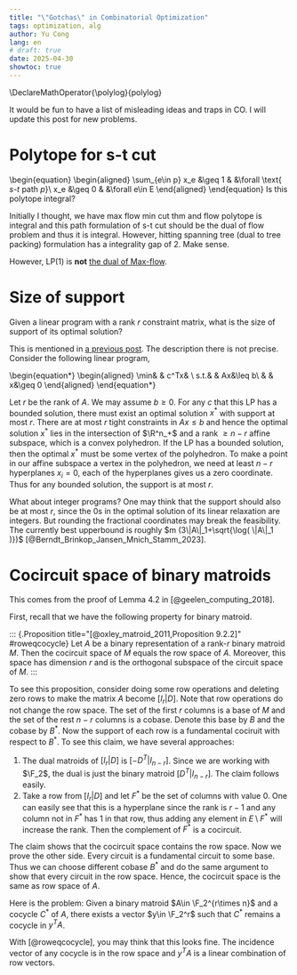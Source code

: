 ```yaml
---
title: "\"Gotchas\" in Combinatorial Optimization"
tags: optimization, alg
author: Yu Cong
lang: en
# draft: true
date: 2025-04-30
showtoc: true
---
```


\DeclareMathOperator{\polylog}{polylog}

It would be fun to have a list of misleading ideas and traps in CO. I will update this post for new problems.

# Polytope for s-t cut

\begin{equation}
\begin{aligned}
\sum_{e\in p} x_e &\geq 1   &   &\forall \text{ $s$-$t$ path $p$}\\
              x_e &\geq 0   &   &\forall e\in E
\end{aligned}
\end{equation}
Is this polytope integral?

Initially I thought, we have max flow min cut thm and flow polytope is integral and this path formulation of s-t cut should be the dual of flow problem and thus it is integral. However, hitting spanning tree (dual to tree packing) formulation has a integrality gap of 2. Make sense.

However, LP(1) is **not** [the dual of Max-flow](https://en.wikipedia.org/wiki/Max-flow_min-cut_theorem#Linear_program_formulation).

# Size of support

Given a linear program with a rank $r$ constraint matrix, what is the size of support of its optimal solution?

This is mentioned in [a previous post](/posts/basepacking.html). The description there is not precise.
Consider the following linear program,

\begin{equation*}
\begin{aligned}
\min&   &   c^Tx&   \\
s.t.&   &   Ax&\leq b\\
    &   &   x&\geq 0
\end{aligned}
\end{equation*}

Let $r$ be the rank of $A$. We may assume $b\geq0$. For any $c$ that this LP has a bounded solution, there must exist an optimal solution $x^*$ with support at most $r$.
There are at most $r$ tight constraints in $Ax\leq b$ and hence the optimal solution $x^*$ lies in the intersection of $\R^n_+$ and a rank $\geq n-r$ affine subspace, which is a convex polyhedron.
If the LP has a bounded solution, then the optimal $x^*$ must be some vertex of the polyhedron. To make a point in our affine subspace a vertex in the polyhedron, we need at least $n-r$ hyperplanes $x_i=0$, each of the hyperplanes gives us a zero coordinate.
Thus for any bounded solution, the support is at most $r$.

What about integer programs? One may think that the support should also be at most $r$, since the 0s in the optimal solution of its linear relaxation are integers. But rounding the fractional coordinates may break the feasibility. The currently best upperbound is roughly $m (3\|A\|_1+\sqrt{\log( \|A\|_1 )})$ [@Berndt_Brinkop_Jansen_Mnich_Stamm_2023].

# Cocircuit space of binary matroids

This comes from the proof of Lemma 4.2 in [@geelen_computing_2018].

First, recall that we have the following property for binary matroid.

::: {.Proposition title="[@oxley_matroid_2011,Proposition 9.2.2]" #roweqcocycle}
Let $A$ be a binary representation of a rank-$r$ binary matroid
$M$. Then the cocircuit space of $M$ equals the row space of $A$. Moreover, this space
has dimension $r$ and is the orthogonal subspace of the circuit space of $M$.
:::

To see this proposition, consider doing some row operations and deleting zero rows to make the matrix $A$ become $[I_r| D]$. Note that row operations do not change the row space. The set of the first $r$ columns is a base of $M$ and the set of the rest $n-r$ columns is a cobase. Denote this base by $B$ and the cobase by $B^*$. Now the support of each row is a fundamental cociruit with respect to $B^*$. To see this claim, we have several approaches:

1. The dual matroids of $[I_r|D]$ is $[-D^T|I_{n-r}]$. Since we are working with $\F_2$, the dual is just the binary matroid $[D^T|I_{n-r}]$. The claim follows easily.
2. Take a row from $[I_r| D]$ and let $F^*$ be the set of columns with value $0$. One can easily see that this is a hyperplane since the rank is $r-1$ and any column not in $F^*$ has $1$ in that row, thus adding any element in $E\setminus F^*$ will increase the rank. Then the complement of $F^*$ is a cocircuit.

The claim shows that the cocircuit space contains the row space. Now we prove the other side. Every circuit is a fundamental circuit to some base. Thus we can choose different cobase $B^*$ and do the same argument to show that every circuit in the row space. Hence, the cocircuit space is the same as row space of $A$.

Here is the problem: Given a binary matroid $A\in \F_2^{r\times n}$ and a cocycle $C^*$ of $A$, there exists a vector $y\in \F_2^r$ such that $C^*$ remains a cocycle in $y^T A$.

With [@roweqcocycle], you may think that this looks fine. The incidence vector of any cocycle is in the row space and $y^T A$ is a linear combination of row vectors. 